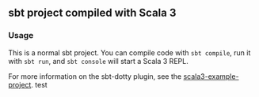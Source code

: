 ## sbt project compiled with Scala 3

### Usage

This is a normal sbt project. You can compile code with `sbt compile`, run it with `sbt run`, and `sbt console` will start a Scala 3 REPL.


For more information on the sbt-dotty plugin, see the
[scala3-example-project](https://github.com/scala/scala3-example-project/blob/main/README.md).
test
